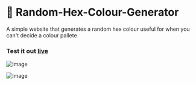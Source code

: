 # 🎨 Random-Hex-Colour-Generator

<p> A simple website that generates a random hex colour useful for when you can't decide a colour pallete </p>

<h3> Test it out <a href="https://montydriver.github.io/Random-Hex-Colour-Generator/" target="_blank">live</a> </h3>

![image](https://user-images.githubusercontent.com/55710230/183639656-eac717f5-f93f-4b8c-98ec-dee06398181f.png)

![image](https://user-images.githubusercontent.com/55710230/183639741-2935a6be-6290-41aa-80ea-634ddecdbba7.png)
